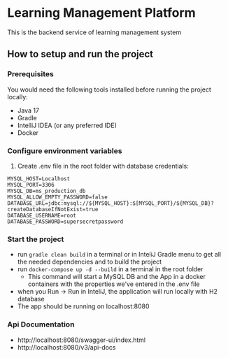 # Learning Management Platform

This is the backend service of learning management system

## How to setup and run the project

### Prerequisites

You would need the following tools installed before running the project locally:

- Java 17
- Gradle
- IntelliJ IDEA (or any preferred IDE)
- Docker

### Configure environment variables

1. Create .env file in the root folder with database credentials:

```
MYSQL_HOST=Localhost
MYSQL_PORT=3306
MYSQL_DB=ms_production_db
MYSQL_ALLOW_EMPTY_PASSWORD=false
DATABASE_URL=jdbc:mysql://${MYSQL_HOST}:$[MYSQL_PORT}/${MYSQL_DB}?createDatabaseIfNotExist=true
DATABASE_USERNAME=root
DATABASE_PASSWORD=supersecretpassword
```

### Start the project

  - run `gradle clean build` in a terminal or in InteliJ Gradle menu to get all the needed dependencies and to build the project
  - run `docker-compose up -d --build` in a terminal in the root folder
     - This command will start a MySQL DB and the App in a docker containers with the properties we've entered in the .env file
  - when you Run -> Run in InteliJ, the application will run locally with H2 database
  - The app should be running on localhost:8080


### Api Documentation

  - http://localhost:8080/swagger-ui/index.html
  - http://localhost:8080/v3/api-docs